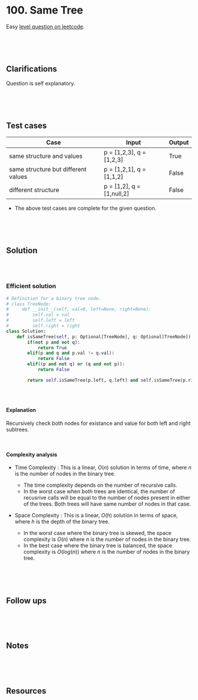 # 100. Same Tree

Easy [level question on leetcode](https://leetcode.com/problems/same-tree/).

<br>
<br>
<br>

## Clarifications

Question is self explanatory.

<br>
<br>
<br>

## Test cases

| Case                                | Input                     | Output |
| ----------------------------------- | ------------------------- | ------ |
| same structure and values           | p = [1,2,3], q = [1,2,3]  | True   |
| same structure but different values | p = [1,2,1], q = [1,1,2]  | False  |
| different structure                 | p = [1,2], q = [1,null,2] | False  |

- The above test cases are complete for the given question.

<br>
<br>
<br>

## Solution

<br>
<br>

### Efficient solution

```py
# Definition for a binary tree node.
# class TreeNode:
#     def __init__(self, val=0, left=None, right=None):
#         self.val = val
#         self.left = left
#         self.right = right
class Solution:
    def isSameTree(self, p: Optional[TreeNode], q: Optional[TreeNode]) -> bool:
        if(not p and not q):
            return True
        elif(p and q and p.val != q.val):
            return False
        elif((p and not q) or (q and not p)):
            return False

        return self.isSameTree(p.left, q.left) and self.isSameTree(p.right, q.right)
```

```cpp

```

<br>

#### Explanation

Recursively check both nodes for existance and value for both left and right subtrees.

<br>

#### Complexity analysis

- Time Complexity : This is a linear, $O(n)$ solution in terms of time, where $n$ is the number of nodes in the binary tree.

  - The time complexity depends on the number of recursive calls.
  - In the worst case when both trees are identical, the number of recusrive calls will be equal to the number of nodes present in either of the trees. Both trees will have same number of nodes in that case.

- Space Complexity : This is a linear, $O(h)$ solution in terms of space, where $h$ is the depth of the binary tree.
  - In the worst case where the binary tree is skewed, the space complexity is $O(n)$ where $n$ is the number of nodes in the binary tree.
  - In the best case where the binary tree is balanced, the space complexity is $O(log(n))$ where $n$ is the number of nodes in the binary tree.

<br>
<br>
<br>

## Follow ups

<br>
<br>
<br>

## Notes

<br>
<br>
<br>

## Resources

<br>
<br>
<br>
